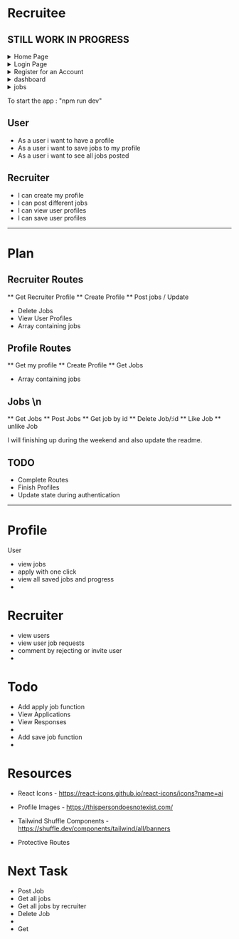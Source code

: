 # Recruitee

## STILL WORK IN PROGRESS

<details>
  <summary>Home Page </summary>
  <img src="./client/public/rec.png" alt= "new profile page">

</details>
<details>
  <summary>Login Page</summary>
  <img src="./client/public/login.png" alt= "login">
</details>
<details>
  <summary>Register for an Account</summary>
  <img src="./client/public/register.png" alt= "register">
</details>
<details>
  <summary>dashboard</summary>
  <img src="./client/public/dash.png" alt= "dash">
</details>
<details>
  <summary>jobs</summary>
  <img src="./client/public/jobs.png" alt= "jobs">
</details>

To start the app : "npm run dev"

## User

-  As a user i want to have a profile
-  As a user i want to save jobs to my profile
-  As a user i want to see all jobs posted

## Recruiter

-  I can create my profile
-  I can post different jobs
-  I can view user profiles
-  I can save user profiles

---

# Plan

## Recruiter Routes

** Get Recruiter Profile
** Create Profile
\*\* Post jobs / Update

-  Delete Jobs
-  View User Profiles
-  Array containing jobs

## Profile Routes

** Get my profile
** Create Profile
\*\* Get Jobs

-  Array containing jobs

## Jobs \n

** Get Jobs
** Post Jobs
** Get job by id
** Delete Job/:id
** Like Job
** unlike Job

I will finishing up during the weekend and also update the readme.

## TODO

-  Complete Routes
-  Finish Profiles
-  Update state during authentication

---

# Profile

User

-  view jobs
-  apply with one click
-  view all saved jobs and progress
-

# Recruiter

-  view users
-  view user job requests
-  comment by rejecting or invite user
-

# Todo

-  Add apply job function
-  View Applications
-  View Responses
-
-  Add save job function
-

# Resources

-  React Icons - https://react-icons.github.io/react-icons/icons?name=ai

-  Profile Images - https://thispersondoesnotexist.com/

-  Tailwind Shuffle Components - https://shuffle.dev/components/tailwind/all/banners

-  Protective Routes

# Next Task

-  Post Job
-  Get all jobs
-  Get all jobs by recruiter
-  Delete Job
-
-  Get
